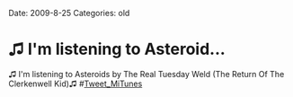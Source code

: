 Date: 2009-8-25
Categories: old

# ♫ I'm listening to  Asteroid...

♫ I'm listening to  Asteroids by The Real Tuesday Weld (The Return Of The Clerkenwell Kid)♫ #<a href="http://search.twitter.com/search?q=%23Tweet_MiTunes" class="aktt_hashtag">Tweet_MiTunes</a>
